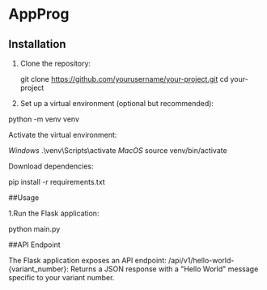 # AppProg

## Installation

1. Clone the repository:
   
   git clone https://github.com/yourusername/your-project.git
   cd your-project
   
3. Set up a virtual environment (optional but recommended):
   
  python -m venv venv
  
Activate the virtual environment:
  
  *Windows*
  .\venv\Scripts\activate
  *MacOS*
  source venv/bin/activate

Download dependencies:

  pip install -r requirements.txt

##Usage

1.Run the Flask application: 
  
  python main.py

##API Endpoint

The Flask application exposes an API endpoint: 
  /api/v1/hello-world-{variant_number}: Returns a JSON response with a "Hello World" message specific to your variant number.



